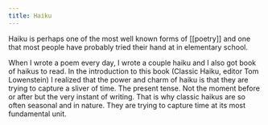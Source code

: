 ```yaml
---
title: Haiku
---
```


Haiku is perhaps one of the most well known forms of [[poetry]] and one that most people have probably tried their hand at in elementary school.

When I wrote a poem every day, I wrote a couple haiku and I also got book of haikus to read. In the introduction to this book (Classic Haiku, editor Tom Lowenstein) I realized that the power and charm of haiku is that they are trying to capture a sliver of time. The present tense. Not the moment before or after but the very instant of writing. That is why classic haikus are so often seasonal and in nature. They are trying to capture time at its most fundamental unit.
